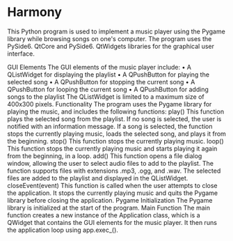 # Harmony
This Python program is used to implement a music player using the Pygame library while browsing songs on one's computer. The program uses the PySide6. QtCore and PySide6. QtWidgets libraries for the graphical user interface.

GUI Elements
The GUI elements of the music player include:
•	A QListWidget for displaying the playlist
•	A QPushButton for playing the selected song
•	A QPushButton for stopping the current song
•	A QPushButton for looping the current song
•	A QPushButton for adding songs to the playlist
The QListWidget is limited to a maximum size of 400x300 pixels.
Functionality
The program uses the Pygame library for playing the music, and includes the following functions:
play()
This function plays the selected song from the playlist. If no song is selected, the user is notified with an information message. If a song is selected, the function stops the currently playing music, loads the selected song, and plays it from the beginning.
stop()
This function stops the currently playing music.
loop()
This function stops the currently playing music and starts playing it again from the beginning, in a loop.
add()
This function opens a file dialog window, allowing the user to select audio files to add to the playlist. The function supports files with extensions .mp3, .ogg, and .wav. The selected files are added to the playlist and displayed in the QListWidget.
closeEvent(event)
This function is called when the user attempts to close the application. It stops the currently playing music and quits the Pygame library before closing the application.
Pygame Initialization
The Pygame library is initialized at the start of the program.
Main Function
The main function creates a new instance of the Application class, which is a QWidget that contains the GUI elements for the music player. It then runs the application loop using app.exec_().
